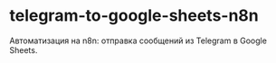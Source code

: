 # telegram-to-google-sheets-n8n
Автоматизация на n8n: отправка сообщений из Telegram в Google Sheets.
